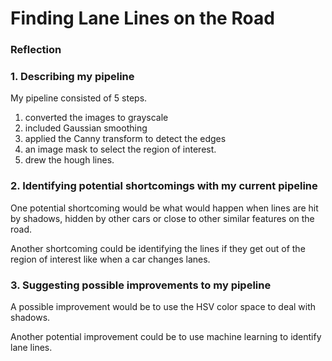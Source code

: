# **Finding Lane Lines on the Road** 

### Reflection

### 1. Describing my pipeline

My pipeline consisted of 5 steps. 

 1. converted the images to grayscale
 2. included Gaussian smoothing
 3. applied the Canny transform to detect the edges
 4. an image mask to select the region of interest.
 5. drew the hough lines.

### 2. Identifying potential shortcomings with my current pipeline


One potential shortcoming would be what would happen when lines are hit by shadows, hidden by other cars or close to other similar features on the road. 

Another shortcoming could be identifying the lines if they get out of the region of interest like when a car changes lanes.


### 3. Suggesting possible improvements to my pipeline

A possible improvement would be to use the HSV color space to deal with shadows.

Another potential improvement could be to use machine learning to identify lane lines.
